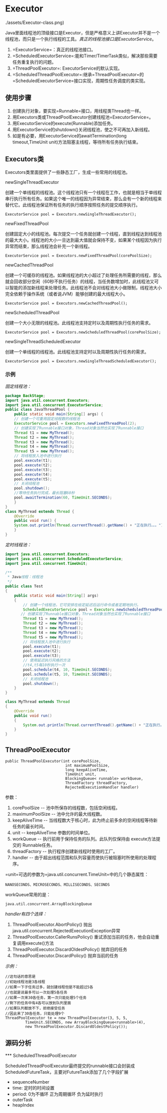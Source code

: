 # Executor

![]()./assets/Executor-class.png)

Java里面线程池的顶级接口是Executor，但是严格意义上讲Executor并不是一个线程池，而只是一个执行线程的工具。*真正的线程池接口是ExecutorService*。

1. =ExecutorService=：真正的线程池接口。
2. =ScheduledExecutorService=:能和Timer/TimerTask类似，解决那些需要任务重复执行的问题。
3. =ThreadPoolExecutor=: ExecutorService的默认实现。
4. =ScheduledThreadPoolExecutor=:继承=ThreadPoolExecutor=的=ScheduledExecutorService=接口实现，周期性任务调度的类实现。

## 使用步骤
1. 创建执行对象，要实现=Runnable=接口，用线程类Thread也一样。
2. 用Executors类或ThreadPoolExecutor创建线程池=ExecutorService=。
3. 用ExecutorService的execute(Runnable)添加任务。
4. 用ExecutorService的shutdown()关闭线程池，使之不可再加入新线程。
5. 如是有必要，用ExecutorService的awaitTermination(long timeout,TimeUnit unit)方法阻塞主线程，等待所有任务执行结束。

## Executors类
Executors类里面提供了一些静态工厂，生成一些常用的线程池。

newSingleThreadExecutor

创建一个单线程的线程池。这个线程池只有一个线程在工作，也就是相当于单线程串行执行所有任务。如果这个唯一的线程因为异常结束，那么会有一个新的线程来替代它。此线程池保证所有任务的执行顺序按照任务的提交顺序执行。

```
ExecutorService pool = Executors.newSingleThreadExecutor();
```

newFixedThreadPool

创建固定大小的线程池。每次提交一个任务就创建一个线程，直到线程达到线程池的最大大小。线程池的大小一旦达到最大值就会保持不变，如果某个线程因为执行异常而结束，那么线程池会补充一个新线程。

```
ExecutorService pool = Executors.newFixedThreadPool(corePoolSize);
```

newCachedThreadPool

创建一个可缓存的线程池。如果线程池的大小超过了处理任务所需要的线程，那么就会回收部分空闲（60秒不执行任务）的线程，当任务数增加时，此线程池又可以智能的添加新线程来处理任务。此线程池不会对线程池大小做限制，线程池大小完全依赖于操作系统（或者说JVM）能够创建的最大线程大小。

```
ExecutorService pool = Executors.newCachedThreadPool();
```

newScheduledThreadPool

创建一个大小无限的线程池。此线程池支持定时以及周期性执行任务的需求。

```
ExecutorService pool = Executors.newScheduledThreadPool(corePoolSize);
```

newSingleThreadScheduledExecutor

创建一个单线程的线程池。此线程池支持定时以及周期性执行任务的需求。

```
ExecutorService pool = Executors.newSingleThreadScheduledExecutor();
```

### 示例

*固定线程池：*

``` java 
package BackStage;
import java.util.concurrent.Executors;
import java.util.concurrent.ExecutorService;
public class JavaThreadPool {
    public static void main(String[] args) {
    // 创建一个可重用固定线程数的线程池
    ExecutorService pool = Executors.newFixedThreadPool(2);
    // 创建实现了Runnable接口对象，Thread对象当然也实现了Runnable接口
    Thread t1 = new MyThread();
    Thread t2 = new MyThread();
    Thread t3 = new MyThread();
    Thread t4 = new MyThread();
    Thread t5 = new MyThread();
    // 将线程放入池中进行执行
    pool.execute(t1);
    pool.execute(t2);
    pool.execute(t3);
    pool.execute(t4);
    pool.execute(t5);
    // 关闭线程池
    pool.shutdown();
    //等待任务执行完成，最长阻塞60秒
    pool.awaitTermination(60, TimeUnit.SECONDS);
    }
}
class MyThread extends Thread {
    @Override
    public void run() {
    System.out.println(Thread.currentThread().getName() + "正在执行。。。");
    }
}
```

*定时线程池：*

``` java 
import java.util.concurrent.Executors;
import java.util.concurrent.ScheduledExecutorService;
import java.util.concurrent.TimeUnit;

/**
 * Java线程：线程池
 */
public class Test
{
    public static void main(String[] args)
    {
        // 创建一个线程池，它可安排在给定延迟后运行命令或者定期地执行。
        ScheduledExecutorService pool = Executors.newScheduledThreadPool(2);
       // 创建实现了Runnable接口对象，Thread对象当然也实现了Runnable接口
        Thread t1 = new MyThread();
        Thread t2 = new MyThread();
        Thread t3 = new MyThread();
        Thread t4 = new MyThread();
        Thread t5 = new MyThread();
        // 将线程放入池中进行执行
        pool.execute(t1);
        pool.execute(t2);
        pool.execute(t3);
        // 使用延迟执行风格的方法
        //t4,t5每10秒执行一次
        pool.schedule(t4, 10, TimeUnit.SECONDS); 
        pool.schedule(t5, 10, TimeUnit.SECONDS);
        // 关闭线程池
        pool.shutdown();
    }
}

class MyThread extends Thread
{
    @Override
    public void run()
    {
        System.out.println(Thread.currentThread().getName() + "正在执行。。。");
    }
}
```

## ThreadPoolExecutor
```
public ThreadPoolExecutor(int corePoolSize,
                           int maximumPoolSize,
                           long keepAliveTime,
                           TimeUnit unit,
                           BlockingQueue< runnable> workQueue,
                           ThreadFactory threadFactory,
                           RejectedExecutionHandler handler)
```

参数：

1. corePoolSize -- 池中所保存的线程数，包括空闲线程。
2. maximumPoolSize -- 池中允许的最大线程数。
3. keepAliveTime -- 当线程数大于核心时，此为终止前多余的空闲线程等待新任务的最长时间。
4. unit -- keepAliveTime 参数的时间单位。
5. workQueue -- 执行前用于保持任务的队列。此队列仅保持由
   execute方法提交的 Runnable任务。
6. threadFactory -- 执行程序创建新线程时使用的工厂。
7. handler -- 由于超出线程范围和队列容量而使执行被阻塞时所使用的处理程序。

=unit=可选的参数为=java.util.concurrent.TimeUnit=中的几个静态属性：

```
NANOSECONDS、MICROSECONDS、MILLISECONDS、SECONDS
```

workQueue常用的是：

```
java.util.concurrent.ArrayBlockingQueue
```

*handler有四个选择：*

1. ThreadPoolExecutor.AbortPolicy() 抛出java.util.concurrent.RejectedExecutionException异常
2. ThreadPoolExecutor.CallerRunsPolicy() 重试添加当前的任务，他会自动重复调用execute()方法
3. ThreadPoolExecutor.DiscardOldestPolicy() 抛弃旧的任务
4. ThreadPoolExecutor.DiscardPolicy() 抛弃当前的任务

*示例：*

```
//这句话的意思是
//初始线程池是3各线程
//如果一下子任务过多，就创建线程但是不能超过5各
//也就是说最多可以一次处理5各任务
//如果一次来30各任务，第一次只能处理5个任务
//剩下的任务中有4各可以放到队列里面
//如果队列都放不下，拒绝接受任务
//因此来了30各任务，只能处理9个
ThreadPoolExecutor te = new ThreadPoolExecutor(3, 5, 5,
         TimeUnit.SECONDS, new ArrayBlockingQueue<runnable>(4),
         new ThreadPoolExecutor.DiscardOldestPolicy());
```

## 源码分析

*** ScheduledThreadPoolExecutor

ScheduledThreadPoolExecutor最终提交的runnable接口会封装成ScheduledFutureTask，主要对FutureTask添加了几个字段扩展

- sequenceNumber
- time: 定时的时间设置
- period: 0为不循环 正为周期循环 负为延时执行
- outerTask
- heapIndex
